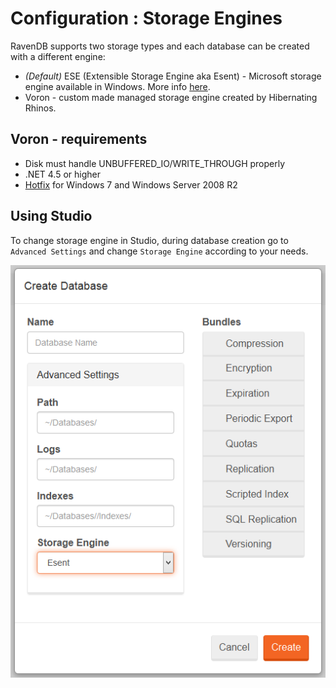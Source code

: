 # Configuration : Storage Engines

RavenDB supports two storage types and each database can be created with a different engine:

- _(Default)_ ESE (Extensible Storage Engine aka Esent) - Microsoft storage engine available in Windows. More info [here](http://en.wikipedia.org/wiki/Extensible_Storage_Engine).
- Voron - custom made managed storage engine created by Hibernating Rhinos.

## Voron - requirements

- Disk must handle UNBUFFERED_IO/WRITE_THROUGH properly
- .NET 4.5 or higher
- [Hotfix](http://support.microsoft.com/kb/2731284) for Windows 7 and Windows Server 2008 R2

## Using Studio

To change storage engine in Studio, during database creation go to `Advanced Settings` and change `Storage Engine` according to your needs.

![Figure 1: Creating database and changing Storage Engine](images/create-database-select-engine-studio.png)